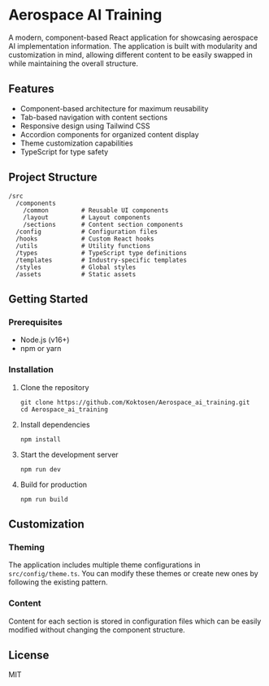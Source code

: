 # Aerospace AI Training

A modern, component-based React application for showcasing aerospace AI implementation information. The application is built with modularity and customization in mind, allowing different content to be easily swapped in while maintaining the overall structure.

## Features

- Component-based architecture for maximum reusability
- Tab-based navigation with content sections
- Responsive design using Tailwind CSS
- Accordion components for organized content display
- Theme customization capabilities
- TypeScript for type safety

## Project Structure

```
/src
  /components
    /common         # Reusable UI components
    /layout         # Layout components
    /sections       # Content section components
  /config           # Configuration files
  /hooks            # Custom React hooks
  /utils            # Utility functions
  /types            # TypeScript type definitions
  /templates        # Industry-specific templates
  /styles           # Global styles
  /assets           # Static assets
```

## Getting Started

### Prerequisites

- Node.js (v16+)
- npm or yarn

### Installation

1. Clone the repository
   ```
   git clone https://github.com/Koktosen/Aerospace_ai_training.git
   cd Aerospace_ai_training
   ```

2. Install dependencies
   ```
   npm install
   ```

3. Start the development server
   ```
   npm run dev
   ```

4. Build for production
   ```
   npm run build
   ```

## Customization

### Theming

The application includes multiple theme configurations in `src/config/theme.ts`. You can modify these themes or create new ones by following the existing pattern.

### Content

Content for each section is stored in configuration files which can be easily modified without changing the component structure.

## License

MIT

